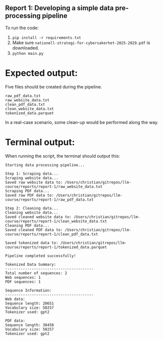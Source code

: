 ## Report 1: Developing a simple data pre-processing pipeline

To run the code:
1. `pip install -r requirements.txt`
2. Make sure `nationell-strategi-for-cybersakerhet-2025-2029.pdf` is downloaded.
3. `python main.py`

# Expected output:
Five files should be created during the pipeline. 
```
raw_pdf_data.txt
raw_website_data.txt
clean_pdf_data.txt
clean_website_data.txt
tokenized_data.parquet
```
In a real-case scenario, some clean-up would be performed along the way. 

# Terminal output:
When running the script, the terminal should output this:

```
Starting data processing pipeline...

Step 1: Scraping data...
Scraping website data...
Saved raw website data to: /Users/christian/gitrepos/llm-course/reports/report-1/raw_website_data.txt
Scraping PDF data...
Saved raw PDF data to: /Users/christian/gitrepos/llm-course/reports/report-1/raw_pdf_data.txt

Step 2: Cleaning data...
Cleaning website data...
Saved cleaned website data to: /Users/christian/gitrepos/llm-course/reports/report-1/clean_website_data.txt
Cleaning PDF data...
Saved cleaned PDF data to: /Users/christian/gitrepos/llm-course/reports/report-1/clean_pdf_data.txt

Saved tokenized data to: /Users/christian/gitrepos/llm-course/reports/report-1/tokenized_data.parquet

Pipeline completed successfully!

Tokenized Data Summary:
----------------------------------------
Total number of sequences: 2
Web sequences: 1
PDF sequences: 1

Sequence Information:
----------------------------------------
Web data:
Sequence length: 20651
Vocabulary size: 50257
Tokenizer used: gpt2

PDF data:
Sequence length: 30450
Vocabulary size: 50257
Tokenizer used: gpt2
```
